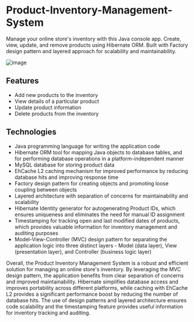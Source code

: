 <h1>Product-Inventory-Management-System</h1>
<p>Manage your online store's inventory with this Java console app. Create, view, update, and remove products using Hibernate ORM. Built with Factory design pattern and layered approach for scalability and maintainability.</p>

![image](https://user-images.githubusercontent.com/108913933/231226665-70573726-9dfb-4e93-b8c8-5fe84ab1a1ca.png)

<h2>Features</h2>
<ul>
  <li>Add new products to the inventory</li>
  <li>View details of a particular product</li>
  <li>Update product information</li>
  <li>Delete products from the inventory</li>
</ul>

<h2>Technologies</h2>
<ul>
  <li>Java programming language for writing the application code</li>
  <li>Hibernate ORM tool for mapping Java objects to database tables, and for performing database operations in a platform-independent manner</li>
  <li>MySQL database for storing product data</li>
  <li>EhCache L2 caching mechanism for improved performance by reducing database hits and improving response time</li>
  <li>Factory design pattern for creating objects and promoting loose coupling between objects</li>
  <li>Layered architecture with separation of concerns for maintainability and scalability</li>
  <li>Hibernate Identity generator for autogenerating Product IDs, which ensures uniqueness and eliminates the need for manual ID assignment</li>
  <li>Timestamping for tracking open and last modified dates of products, which provides valuable information for inventory management and auditing purposes</li>
  <li>Model-View-Controller (MVC) design pattern for separating the application logic into three distinct layers - Model (data layer), View (presentation layer), and Controller (business logic layer)</li>
</ul>

<p>Overall, the Product Inventory Management System is a robust and efficient solution for managing an online store's inventory. By leveraging the MVC design pattern, the application benefits from clear separation of concerns and improved maintainability. Hibernate simplifies database access and improves portability across different platforms, while caching with EhCache L2 provides a significant performance boost by reducing the number of database hits. The use of design patterns and layered architecture ensures code scalability and the timestamping feature provides useful information for inventory tracking and auditing.</p>
